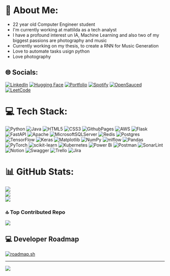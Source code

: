 # 💫 About Me:
- 22 year old Computer Engineer student <br>
- I'm currently working at mattilda as a tech analyst<br>
- I have a profound interest un IA, Machine Learning and also two of my biggest passions are photography and music <br>
- Currently working on my thesis, to create a RNN for Music Generation<br>
- Love to automate tasks usign python
- Love photography


## 🌐 Socials:
[![LinkedIn](https://img.shields.io/badge/LinkedIn-%230077B5.svg?logo=linkedin&logoColor=white)](https://www.linkedin.com/in/santiago-p%C3%A9rez-61a0421a3/) 
[![Hugging Face](https://img.shields.io/badge/Hugging%20Face-%23F7931E.svg?&logo=huggingface&logoColor=white)](https://huggingface.co/SantiagoPG)
[![Portfolio](https://img.shields.io/badge/Portfolio-%23323330.svg?&logo=Adobe%20Photoshop&logoColor=%231DB2F6)](https://spgphotoproject.net)
[![Spotify](https://img.shields.io/badge/Spotify-%231DB954.svg?&logo=Spotify&logoColor=white)](https://open.spotify.com/artist/3RYRZXald4vlTtEZhLSFn1?si=vPm8bu9jTUapB1D75BF0hw)
[![OpenSauced](https://img.shields.io/badge/OpenSauced-%23FF7139.svg?&logo=OpenSauced&logoColor=white)](https://app.opensauced.pizza/u/sperezg6)
[![LeetCode](https://img.shields.io/badge/LeetCode-%23FFA116.svg?&logo=LeetCode&logoColor=white)](https://leetcode.com/u/sperezg6​)



# 💻 Tech Stack:
![Python](https://img.shields.io/badge/python-3670A0?style=for-the-badge&logo=python&logoColor=ffdd54) ![Java](https://img.shields.io/badge/java-%23ED8B00.svg?style=for-the-badge&logo=openjdk&logoColor=white) ![HTML5](https://img.shields.io/badge/html5-%23E34F26.svg?style=for-the-badge&logo=html5&logoColor=white) ![CSS3](https://img.shields.io/badge/css3-%231572B6.svg?style=for-the-badge&logo=css3&logoColor=white) ![GithubPages](https://img.shields.io/badge/github%20pages-121013?style=for-the-badge&logo=github&logoColor=white) ![AWS](https://img.shields.io/badge/AWS-%23FF9900.svg?style=for-the-badge&logo=amazon-aws&logoColor=white) ![Flask](https://img.shields.io/badge/flask-%23000.svg?style=for-the-badge&logo=flask&logoColor=white) ![FastAPI](https://img.shields.io/badge/FastAPI-005571?style=for-the-badge&logo=fastapi) ![Apache](https://img.shields.io/badge/apache-%23D42029.svg?style=for-the-badge&logo=apache&logoColor=white) ![MicrosoftSQLServer](https://img.shields.io/badge/Microsoft%20SQL%20Server-CC2927?style=for-the-badge&logo=microsoft%20sql%20server&logoColor=white) ![Redis](https://img.shields.io/badge/redis-%23DD0031.svg?style=for-the-badge&logo=redis&logoColor=white) ![Postgres](https://img.shields.io/badge/postgres-%23316192.svg?style=for-the-badge&logo=postgresql&logoColor=white) ![TensorFlow](https://img.shields.io/badge/TensorFlow-%23FF6F00.svg?style=for-the-badge&logo=TensorFlow&logoColor=white) ![Keras](https://img.shields.io/badge/Keras-%23D00000.svg?style=for-the-badge&logo=Keras&logoColor=white) ![Matplotlib](https://img.shields.io/badge/Matplotlib-%23ffffff.svg?style=for-the-badge&logo=Matplotlib&logoColor=black) ![NumPy](https://img.shields.io/badge/numpy-%23013243.svg?style=for-the-badge&logo=numpy&logoColor=white) ![mlflow](https://img.shields.io/badge/mlflow-%23d9ead3.svg?style=for-the-badge&logo=numpy&logoColor=blue) ![Pandas](https://img.shields.io/badge/pandas-%23150458.svg?style=for-the-badge&logo=pandas&logoColor=white) ![PyTorch](https://img.shields.io/badge/PyTorch-%23EE4C2C.svg?style=for-the-badge&logo=PyTorch&logoColor=white) ![scikit-learn](https://img.shields.io/badge/scikit--learn-%23F7931E.svg?style=for-the-badge&logo=scikit-learn&logoColor=white) ![Kubernetes](https://img.shields.io/badge/kubernetes-%23326ce5.svg?style=for-the-badge&logo=kubernetes&logoColor=white) ![Power Bi](https://img.shields.io/badge/power_bi-F2C811?style=for-the-badge&logo=powerbi&logoColor=black) ![Postman](https://img.shields.io/badge/Postman-FF6C37?style=for-the-badge&logo=postman&logoColor=white) ![SonarLint](https://img.shields.io/badge/SonarLint-CB2029?style=for-the-badge&logo=SONARLINT&logoColor=white) ![Notion](https://img.shields.io/badge/Notion-%23000000.svg?style=for-the-badge&logo=notion&logoColor=white) ![Swagger](https://img.shields.io/badge/-Swagger-%23Clojure?style=for-the-badge&logo=swagger&logoColor=white) ![Trello](https://img.shields.io/badge/Trello-%23026AA7.svg?style=for-the-badge&logo=Trello&logoColor=white) ![Jira](https://img.shields.io/badge/jira-%230A0FFF.svg?style=for-the-badge&logo=jira&logoColor=white)

# 📊 GitHub Stats:
![](https://github-readme-stats.vercel.app/api?username=sperezg6&theme=dark&hide_border=false&include_all_commits=true&count_private=true)<br/>
![](https://github-readme-streak-stats.herokuapp.com/?user=sperezg6&theme=dark&hide_border=false)<br/>
![](https://github-readme-stats.vercel.app/api/top-langs/?username=sperezg6&theme=dark&hide_border=false&include_all_commits=true&count_private=true&layout=compact)

### 🔝 Top Contributed Repo
![](https://github-contributor-stats.vercel.app/api?username=sperezg6&limit=5&theme=dark&combine_all_yearly_contributions=true)



## 💻 Developer Roadmap
[![roadmap.sh](https://roadmap.sh/card/tall/6642488b8a432bf0b17d63d5?variant=dark)](https://roadmap.sh)


---
[![](https://visitcount.itsvg.in/api?id=sperezg6&icon=0&color=0)](https://visitcount.itsvg.in)
